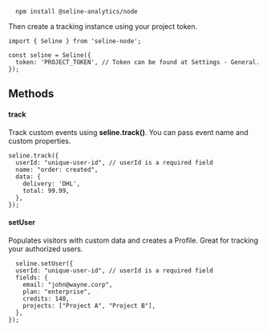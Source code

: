 ```
  npm install @seline-analytics/node
```

Then create a tracking instance using your project token.

```
import { Seline } from 'seline-node';

const seline = Seline({
  token: 'PROJECT_TOKEN', // Token can be found at Settings - General.
});
```

## Methods

#### track

Track custom events using **seline.track()**. You can pass event name and custom properties.

```
seline.track({
  userId: "unique-user-id", // userId is a required field
  name: "order: created",
  data: {
    delivery: 'DHL',
    total: 99.99,
  },
});
```

#### setUser

Populates visitors with custom data and creates a Profile. Great for tracking your authorized users.
```
  seline.setUser({
  userId: "unique-user-id", // userId is a required field
  fields: {
    email: "john@wayne.corp",
    plan: "enterprise",
    credits: 140,
    projects: ["Project A", "Project B"],
  },
});
```
